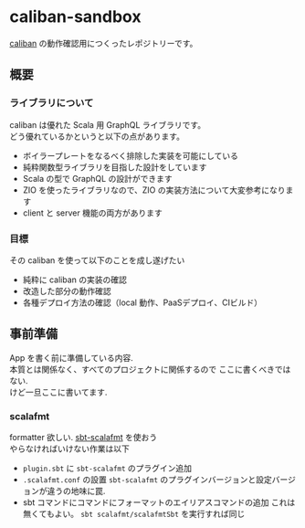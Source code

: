 # caliban-sandbox

[caliban](https://github.com/ghostdogpr/caliban) の動作確認用につくったレポジトリーです。　　

## 概要
### ライブラリについて
caliban は優れた Scala 用 GraphQL ライブラリです。  
どう優れているかというと以下の点があります。  
- ボイラープレートをなるべく排除した実装を可能にしている
- 純粋関数型ライブラリを目指した設計をしています
- Scala の型で GraphQL の設計ができます
- ZIO を使ったライブラリなので、ZIO の実装方法について大変参考になります
- client と server 機能の両方があります

### 目標
その caliban を使って以下のことを成し遂げたい  
- 純粋に caliban の実装の確認
- 改造した部分の動作確認
- 各種デプロイ方法の確認（local 動作、PaaSデプロイ、CIビルド）

## 事前準備

App を書く前に準備している内容.  
本質とは関係なく、すべてのプロジェクトに関係するので ここに書くべきではない.  
けど一旦ここに書いてます.  

### scalafmt

formatter 欲しい. [sbt-scalafmt](https://github.com/scalameta/sbt-scalafmt) を使おう  
やらなければいけない作業は以下
- `plugin.sbt` に `sbt-scalafmt` のプラグイン追加
- `.scalafmt.conf` の設置
  `sbt-scalafmt` のプラグインバージョンと設定バージョンが違うの地味に罠.
- sbt コマンドにコマンドにフォーマットのエイリアスコマンドの追加
  これは無くてもよい。 `sbt scalafmt/scalafmtSbt` を実行すれば同じ
